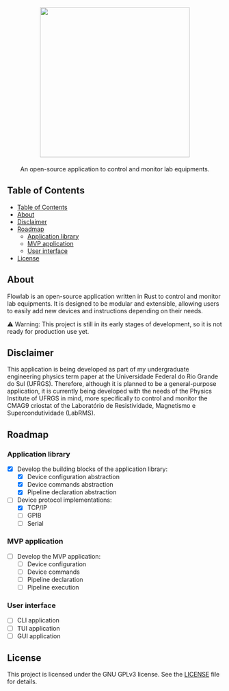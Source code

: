 <h1 align="center">
<image src="assets/flowlab_logo.svg" width="350">
</h1>

<p align="center">
An open-source application to control and monitor lab equipments.
</p>

## Table of Contents

- [Table of Contents](#table-of-contents)
- [About](#about)
- [Disclaimer](#disclaimer)
- [Roadmap](#roadmap)
  - [Application library](#application-library)
  - [MVP application](#mvp-application)
  - [User interface](#user-interface)
- [License](#license)

## About

Flowlab is an open-source application written in Rust to control and monitor lab equipments. It is designed to be modular and extensible, allowing users to easily add new devices and instructions depending on their needs.  

⚠️ Warning: This project is still in its early stages of development, so it is not ready for production use yet.

## Disclaimer

This application is being developed as part of my undergraduate engineering physics term paper at the Universidade Federal do Rio Grande do Sul (UFRGS). Therefore, although it is planned to be a general-purpose application, it is currently being developed with the needs of the Physics Institute of UFRGS in mind, more specifically to control and monitor the CMAG9 criostat of the Laboratório de Resistividade, Magnetismo e Supercondutividade (LabRMS).

## Roadmap

### Application library
- [x] Develop the building blocks of the application library:
  - [x] Device configuration abstraction
  - [x] Device commands abstraction
  - [x] Pipeline declaration abstraction
- [ ] Device protocol implementations:
  - [x] TCP/IP
  - [ ] GPIB
  - [ ] Serial

### MVP application
- [ ] Develop the MVP application:
  - [ ] Device configuration
  - [ ] Device commands
  - [ ] Pipeline declaration
  - [ ] Pipeline execution

### User interface
- [ ] CLI application
- [ ] TUI application
- [ ] GUI application

## License

This project is licensed under the GNU GPLv3 license. See the [LICENSE](LICENSE) file for details.